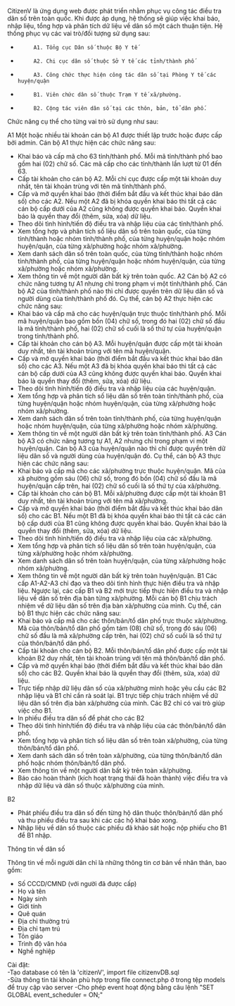 CitizenV là ứng dụng web được phát triển nhằm phục vụ công tác điều tra dân số trên toàn quốc. Khi được áp dụng, hệ thống sẽ giúp việc khai báo, nhập liệu, tổng hợp và phân tích dữ liệu về dân số một cách thuận tiện. Hệ thống phục vụ các vai trò/đối tượng sử dụng sau:

-          A1. Tổng cục Dân số thuộc Bộ Y tế

-          A2. Chi cục dân số thuộc Sở Y tế các tỉnh/thành phố

-          A3. Công chức thực hiện công tác dân số tại Phòng Y tế các huyện/quận

-          B1. Viên chức dân số thuộc Trạm Y tế xã/phường.

-          B2. Cộng tác viên dân số tại các thôn, bản, tổ dân phố.

Chức năng cụ thể cho từng vai trò sử dụng như sau:

A1
Một hoặc nhiều tài khoản cán bộ A1 được thiết lập trước hoặc được cấp bởi admin. Cán bộ A1 thực hiện các chức năng sau:
- Khai báo và cấp mã cho 63 tỉnh/thành phố. Mỗi mã tỉnh/thành phố bao gồm hai (02) chữ số. Các mã cấp cho các tỉnh/thành lần lượt từ 01 đến 63.
- Cấp tài khoản cho cán bộ A2. Mỗi chi cục được cấp một tài khoản duy nhất, tên tài khoản trùng với tên mã tỉnh/thành phố.
- Cấp và mở quyền khai báo (thời điểm bắt đầu và kết thúc khai báo dân số) cho các A2. Nếu một A2 đã bị khóa quyền khai báo thì tất cả các cán bộ cấp dưới của A2 cũng không được quyền khai báo. Quyền khai báo là quyền thay đổi (thêm, sửa, xóa) dữ liệu.
- Theo dõi tình hình/tiến độ điều tra và nhập liệu của các tỉnh/thành phố.
- Xem tổng hợp và phân tích số liệu dân số trên toàn quốc, của từng tỉnh/thành hoặc nhóm tỉnh/thành phố, của từng huyện/quận hoặc nhóm huyện/quận, của từng xã/phường hoặc nhóm xã/phường.
- Xem danh sách dân số trên toàn quốc, của từng tỉnh/thành hoặc nhóm tỉnh/thành phố, của từng huyện/quận hoặc nhóm huyện/quận, của từng xã/phường hoặc nhóm xã/phường.
- Xem thông tin về một người dân bất kỳ trên toàn quốc.
A2
Cán bộ A2 có chức năng tương tự A1 nhưng chỉ trong phạm vi một tỉnh/thành phố. Cán bộ A2 của tỉnh/thành phố nào thì chỉ được quyền trên dữ liệu dân số và người dùng của tỉnh/thành phố đó. Cụ thể, cán bộ A2 thực hiện các chức năng sau:
- Khai báo và cấp mã cho các huyện/quận trực thuộc tỉnh/thành phố. Mỗi mã huyện/quận bao gồm bốn (04) chữ số, trong đó hai (02) chữ số đầu là mã tỉnh/thành phố, hai (02) chữ số cuối là số thứ tự của huyện/quận trong tỉnh/thành phố.
- Cấp tài khoản cho cán bộ A3. Mỗi huyện/quận được cấp một tài khoản duy nhất, tên tài khoản trùng với tên mã huyện/quận.
- Cấp và mở quyền khai báo (thời điểm bắt đầu và kết thúc khai báo dân số) cho các A3. Nếu một A3 đã bị khóa quyền khai báo thì tất cả các cán bộ cấp dưới của A3 cũng không được quyền khai báo. Quyền khai báo là quyền thay đổi (thêm, sửa, xóa) dữ liệu.
- Theo dõi tình hình/tiến độ điều tra và nhập liệu của các huyện/quận.
- Xem tổng hợp và phân tích số liệu dân số trên toàn tỉnh/thành phố, của từng huyện/quận hoặc nhóm huyện/quận, của từng xã/phường hoặc nhóm xã/phường.
- Xem danh sách dân số trên toàn tỉnh/thành phố, của từng huyện/quận hoặc nhóm huyện/quận, của từng xã/phường hoặc nhóm xã/phường.
- Xem thông tin về một người dân bất kỳ trên toàn tỉnh/thành phố.
A3
Cán bộ A3 có chức năng tương tự A1, A2 nhưng chỉ trong phạm vi một huyện/quận. Cán bộ A3 của huyện/quận nào thì chỉ được quyền trên dữ liệu dân số và người dùng của huyện/quận đó. Cụ thể, cán bộ A3 thực hiện các chức năng sau:
- Khai báo và cấp mã cho các xã/phường trực thuộc huyện/quận. Mã của xã phường gồm sáu (06) chữ số, trong đó bốn (04) chữ số đầu là mã huyện/quận cấp trên, hai (02) chữ số cuối là số thứ tự của xã/phường.
- Cấp tài khoản cho cán bộ B1. Mỗi xã/phường được cấp một tài khoản B1 duy nhất, tên tài khoản trùng với tên mã xã/phường.
- Cấp và mở quyền khai báo (thời điểm bắt đầu và kết thúc khai báo dân số) cho các B1. Nếu một B1 đã bị khóa quyền khai báo thì tất cả các cán bộ cấp dưới của B1 cũng không được quyền khai báo. Quyền khai báo là quyền thay đổi (thêm, sửa, xóa) dữ liệu.
- Theo dõi tình hình/tiến độ điều tra và nhập liệu của các xã/phường.
- Xem tổng hợp và phân tích số liệu dân số trên toàn huyện/quận, của từng xã/phường hoặc nhóm xã/phường.
- Xem danh sách dân số trên toàn huyện/quận, của từng xã/phường hoặc nhóm xã/phường.
- Xem thông tin về một người dân bất kỳ trên toàn huyện/quận.
B1
Các cấp A1-A2-A3 chỉ đạo và theo dõi tình hình thực hiện điều tra và nhập liệu. Ngược lại, các cấp B1 và B2 mới trực tiếp thực hiện điều tra và nhập liệu về dân số trên địa bàn từng xã/phường. Mỗi cán bộ B1 chịu trách nhiệm về dữ liệu dân số trên địa bàn xã/phường của mình. Cụ thể, cán bộ B1 thực hiện các chức năng sau:
- Khai báo và cấp mã cho các thôn/bản/tổ dân phố trực thuộc xã/phường. Mã của thôn/bản/tổ dân phố gồm tám (08) chữ số, trong đó sáu (06) chữ số đầu là mã xã/phường cấp trên, hai (02) chữ số cuối là số thứ tự của thôn/bản/tổ dân phố.
- Cấp tài khoản cho cán bộ B2. Mỗi thôn/bản/tổ dân phố được cấp một tài khoản B2 duy nhất, tên tài khoản trùng với tên mã thôn/bản/tổ dân phố.
- Cấp và mở quyền khai báo (thời điểm bắt đầu và kết thúc khai báo dân số) cho các B2. Quyền khai báo là quyền thay đổi (thêm, sửa, xóa) dữ liệu.
- Trực tiếp nhập dữ liệu dân số của xã/phường mình hoặc yêu cầu các B2 nhập liệu và B1 chỉ cần rà soát lại. B1 trực tiếp chịu trách nhiệm về dữ liệu dân số trên địa bàn xã/phường của mình. Các B2 chỉ có vai trò giúp việc cho B1.
- In phiếu điều tra dân số để phát cho các B2
- Theo dõi tình hình/tiến độ điều tra và nhập liệu của các thôn/bản/tổ dân phố.
- Xem tổng hợp và phân tích số liệu dân số trên toàn xã/phường, của từng thôn/bản/tổ dân phố.
- Xem danh sách dân số trên toàn xã/phường, của từng thôn/bản/tổ dân phố hoặc nhóm thôn/bản/tổ dân phố.
- Xem thông tin về một người dân bất kỳ trên toàn xã/phường.
- Báo cáo hoàn thành (kích hoạt trạng thái đã hoàn thành) việc điều tra và nhập dữ liệu và dân số thuộc xã/phường của mình.

B2
- Phát phiếu điều tra dân số đến từng hộ dân thuộc thôn/bản/tổ dân phố và thu phiếu điều tra sau khi các các hộ khai báo xong.
- Nhập liệu về dân số thuộc các phiếu đã khảo sát hoặc nộp phiếu cho B1 để B1 nhập.
 

 


Thông tin về dân số

Thông tin về mỗi người dân chỉ là những thông tin cơ bản về nhân thân, bao gồm:
- Số CCCD/CMND (với người đã được cấp)
- Họ và tên
- Ngày sinh
- Giới tính
- Quê quán
- Địa chỉ thường trú
- Địa chỉ tạm trú
- Tôn giáo
- Trình độ văn hóa
- Nghề nghiệp

Cài đặt:                                   
-Tạo database có tên là 'citizenV', import file citizenvDB.sql                                 
-Sửa thông tin tài khoản phù hợp trong file connect.php ở trong tệp models để truy cập vào server
-Cho phép event hoạt động bằng câu lệnh "SET GLOBAL event_scheduler = ON;"

